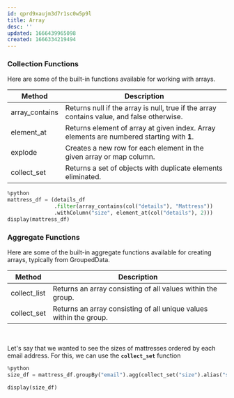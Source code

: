 ```yaml
---
id: qprd9xaujm3d7r1sc0w5p9l
title: Array
desc: ''
updated: 1666439965098
created: 1666334219494
---
```


### Collection Functions

Here are some of the built-in functions available for working with arrays.

| Method         | Description                                                                               |
| -------------- | ----------------------------------------------------------------------------------------- |
| array_contains | Returns null if the array is null, true if the array contains value, and false otherwise. |
| element_at     | Returns element of array at given index. Array elements are numbered starting with **1**. |
| explode        | Creates a new row for each element in the given array or map column.                      |
| collect_set    | Returns a set of objects with duplicate elements eliminated.                              |

```python
%python
mattress_df = (details_df
               .filter(array_contains(col("details"), "Mattress"))
               .withColumn("size", element_at(col("details"), 2)))
display(mattress_df)
```

### Aggregate Functions

Here are some of the built-in aggregate functions available for creating arrays, typically from GroupedData.

| Method       | Description                                                        |
| ------------ | ------------------------------------------------------------------ |
| collect_list | Returns an array consisting of all values within the group.        |
| collect_set  | Returns an array consisting of all unique values within the group. |

<br>

Let's say that we wanted to see the sizes of mattresses ordered by each email address. For this, we can use the **`collect_set`** function

```python
%python
size_df = mattress_df.groupBy("email").agg(collect_set("size").alias("size options"))

display(size_df)
